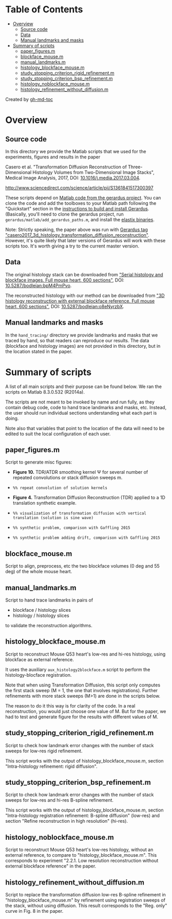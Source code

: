 # Table of Contents

   * [Overview](#overview)
      * [Source code](#source-code)
      * [Data](#data)
      * [Manual landmarks and masks](#manual-landmarks-and-masks)
   * [Summary of scripts](#summary-of-scripts)
      * [paper_figures.m](#paper_figuresm)
      * [blockface_mouse.m](#blockface_mousem)
      * [manual_landmarks.m](#manual_landmarksm)
      * [histology_blockface_mouse.m](#histology_blockface_mousem)
      * [study_stopping_criterion_rigid_refinement.m](#study_stopping_criterion_rigid_refinementm)
      * [study_stopping_criterion_bsp_refinement.m](#study_stopping_criterion_bsp_refinementm)
      * [histology_noblockface_mouse.m](#histology_noblockface_mousem)
      * [histology_refinement_without_diffusion.m](#histology_refinement_without_diffusionm)

Created by [gh-md-toc](https://github.com/ekalinin/github-markdown-toc)

# Overview

## Source code

In this directory we provide the Matlab scripts that we used for the experiments, figures and results in
the paper

Casero et al. "Transformation Diffusion Reconstruction of
Three-Dimensional Histology Volumes from Two-Dimensional Image
Stacks", Medical Image Analysis, 2017, DOI: [10.1016/j.media.2017.03.004](https://doi.org/10.1016/j.media.2017.03.004).

http://www.sciencedirect.com/science/article/pii/S1361841517300397

These scripts depend on [Matlab code from the gerardus project](https://github.com/vigente/gerardus).
You can clone the code and add the toolboxes to your Matlab path following the "Quickstart" section in the [instructions to build and install Gerardus](https://github.com/rcasero/gerardus/wiki/Build-instructions). (Basically, you'll need to clone the gerardus project, run `gerardus/matlab/add_gerardus_paths.m`, and install the [elastix binaries](http://elastix.isi.uu.nl/).

Note: Strictly speaking, the paper above was run with [Gerardus tag "casero2017_3d_histology_transformation_diffusion_reconstruction"](https://github.com/vigente/gerardus/releases/tag/casero2017_3d_histology_transformation_diffusion_reconstruction). 
However, it's quite likely that later versions of Gerardus will work with these scripts too. It's worth giving a try to the current master version.

## Data

The original histology stack can be downloaded from ["Serial histology and blockface images. Full mouse heart, 600 sections"](https://ora.ox.ac.uk/objects/uuid:75f09b9e-e7d5-4b48-9519-619177cea1ef), DOI: [10.5287/bodleian:bpM4PmPvo](https://doi.org/10.5287/bodleian:bpM4PmPvo).

The reconstructed histology with our method can be downloaded from ["3D histology reconstruction with external blockface reference. Full mouse heart, 600 sections"](https://ora.ox.ac.uk/objects/uuid:716fe2ef-f965-40ff-8da4-8a5ad48f4aea), DOI: [10.5287/bodleian:o8eNyrzbX](https://doi.org/10.5287/bodleian:o8eNyrzbX).

## Manual landmarks and masks

In the `hand_tracing/` directory we provide landmarks and masks
that we traced by hand, so that readers can reproduce our results. The
data (blockface and histology images) are not provided in this
directory, but in the location stated in the paper.

# Summary of scripts

A list of all main scripts and their purpose can be found below. We
ran the scripts on Matlab 8.3.0.532 (R2014a).

The scripts are not meant to be invoked by name and run fully, as they
contain debug code, code to hand trace landmarks and masks,
etc. Instead, the user should run individual sections understanding
what each part is doing.

Note also that variables that point to the location of the data will
need to be edited to suit the local configuration of each user.

## paper_figures.m

Script to generate misc figures:

* **Figure 10.** TDR/ATDR smoothing kernel Ψ for several number of repeated 
convolutions or stack diffusion sweeps m.
 * `%% repeat convolution of solution kernels`

* **Figure 4.** Transformation Diffusion Reconstruction (TDR) applied to a 1D 
translation synthetic example. 
 * `%% visualization of transformation diffusion with vertical translation (solution is sine wave)`
 * `%% synthetic problem, comparison with Gaffling 2015`
 * `%% synthetic problem adding drift, comparison with Gaffling 2015`

## blockface_mouse.m

Script to align, preprocess, etc the two blockface volumes (0 deg and 55 deg) of
the whole mouse heart.

## manual_landmarks.m

Script to hand trace landmarks in pairs of

* blockface / histology slices
* histology / histology slices

to validate the reconstruction algorithms.

## histology_blockface_mouse.m

Script to reconstruct Mouse Q53 heart's low-res and hi-res histology,
using blockface as external reference.

It uses the auxiliary `aux_histology2blockface.m` script to perform the 
histology-blocface registration.

Note that when using Transformation Diffusion, this script only computes the 
first stack sweep (M = 1, the one that involves registrations). Further 
refinements with more stack sweeps (M>1) are done in the scripts below. 

The reason to do it this way is for clarity of the code. In a real
reconstruction, you would just choose one value of M. But for the paper, we had
to test and generate figure for the results with different values of M.

## study_stopping_criterion_rigid_refinement.m

Script to check how landmark error changes with the number of stack
sweeps for low-res rigid refinement.

This script works with the output of histology_blockface_mouse.m, section
"Intra-histology refinement: rigid diffusion".

## study_stopping_criterion_bsp_refinement.m

Script to check how landmark error changes with the number of stack
sweeps for low-res and hi-res B-spline refinement.

This script works with the output of histology_blockface_mouse.m, section
"Intra-histology registration refinement: B-spline diffusion" (low-res)
and section "Refine reconstruction in high resolution" (hi-res).

## histology_noblockface_mouse.m

Script to reconstruct Mouse Q53 heart's low-res histology, without an
external reference, to compare to "histology_blockface_mouse.m". This
corresponds to experiment "2.2.1.	Low resolution reconstruction without
external blockface reference" in the paper.

## histology_refinement_without_diffusion.m

Script to replace the transformation diffusion low-res B-spline
refinement in "histology_blockface_mouse.m" by refinement using
registration sweeps of the stack, without using diffusion. This
result corresponds to the "Reg. only" curve in Fig. 8 in the paper.
